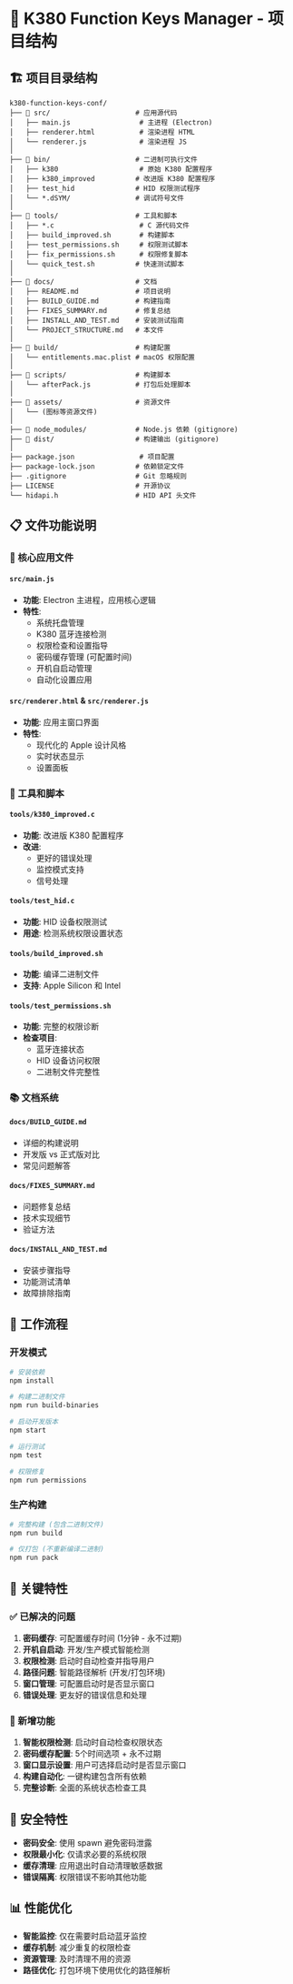 # 📁 K380 Function Keys Manager - 项目结构

## 🏗️ 项目目录结构

```
k380-function-keys-conf/
├── 📂 src/                     # 应用源代码
│   ├── main.js                 # 主进程 (Electron)
│   ├── renderer.html           # 渲染进程 HTML
│   └── renderer.js             # 渲染进程 JS
│
├── 📂 bin/                     # 二进制可执行文件
│   ├── k380                    # 原始 K380 配置程序
│   ├── k380_improved          # 改进版 K380 配置程序
│   ├── test_hid               # HID 权限测试程序
│   └── *.dSYM/                # 调试符号文件
│
├── 📂 tools/                   # 工具和脚本
│   ├── *.c                     # C 源代码文件
│   ├── build_improved.sh       # 构建脚本
│   ├── test_permissions.sh     # 权限测试脚本
│   ├── fix_permissions.sh      # 权限修复脚本
│   └── quick_test.sh          # 快速测试脚本
│
├── 📂 docs/                    # 文档
│   ├── README.md              # 项目说明
│   ├── BUILD_GUIDE.md         # 构建指南
│   ├── FIXES_SUMMARY.md       # 修复总结
│   ├── INSTALL_AND_TEST.md    # 安装测试指南
│   └── PROJECT_STRUCTURE.md   # 本文件
│
├── 📂 build/                   # 构建配置
│   └── entitlements.mac.plist # macOS 权限配置
│
├── 📂 scripts/                 # 构建脚本
│   └── afterPack.js           # 打包后处理脚本
│
├── 📂 assets/                  # 资源文件
│   └── (图标等资源文件)
│
├── 📂 node_modules/            # Node.js 依赖 (gitignore)
├── 📂 dist/                    # 构建输出 (gitignore)
│
├── package.json                # 项目配置
├── package-lock.json          # 依赖锁定文件
├── .gitignore                 # Git 忽略规则
├── LICENSE                    # 开源协议
└── hidapi.h                   # HID API 头文件
```

## 📋 文件功能说明

### 🎯 核心应用文件

#### `src/main.js`
- **功能**: Electron 主进程，应用核心逻辑
- **特性**:
  - 系统托盘管理
  - K380 蓝牙连接检测
  - 权限检查和设置指导
  - 密码缓存管理 (可配置时间)
  - 开机自启动管理
  - 自动化设置应用

#### `src/renderer.html` & `src/renderer.js`
- **功能**: 应用主窗口界面
- **特性**:
  - 现代化的 Apple 设计风格
  - 实时状态显示
  - 设置面板

### 🔧 工具和脚本

#### `tools/k380_improved.c`
- **功能**: 改进版 K380 配置程序
- **改进**:
  - 更好的错误处理
  - 监控模式支持
  - 信号处理

#### `tools/test_hid.c`
- **功能**: HID 设备权限测试
- **用途**: 检测系统权限设置状态

#### `tools/build_improved.sh`
- **功能**: 编译二进制文件
- **支持**: Apple Silicon 和 Intel

#### `tools/test_permissions.sh`
- **功能**: 完整的权限诊断
- **检查项目**:
  - 蓝牙连接状态
  - HID 设备访问权限
  - 二进制文件完整性

### 📚 文档系统

#### `docs/BUILD_GUIDE.md`
- 详细的构建说明
- 开发版 vs 正式版对比
- 常见问题解答

#### `docs/FIXES_SUMMARY.md`
- 问题修复总结
- 技术实现细节
- 验证方法

#### `docs/INSTALL_AND_TEST.md`
- 安装步骤指导
- 功能测试清单
- 故障排除指南

## 🔄 工作流程

### 开发模式
```bash
# 安装依赖
npm install

# 构建二进制文件
npm run build-binaries

# 启动开发版本
npm start

# 运行测试
npm test

# 权限修复
npm run permissions
```

### 生产构建
```bash
# 完整构建 (包含二进制文件)
npm run build

# 仅打包 (不重新编译二进制)
npm run pack
```

## 🎯 关键特性

### ✅ 已解决的问题
1. **密码缓存**: 可配置缓存时间 (1分钟 - 永不过期)
2. **开机自启动**: 开发/生产模式智能检测
3. **权限检测**: 启动时自动检查并指导用户
4. **路径问题**: 智能路径解析 (开发/打包环境)
5. **窗口管理**: 可配置启动时是否显示窗口
6. **错误处理**: 更友好的错误信息和处理

### 🚀 新增功能
1. **智能权限检测**: 启动时自动检查权限状态
2. **密码缓存配置**: 5个时间选项 + 永不过期
3. **窗口显示设置**: 用户可选择启动时是否显示窗口
4. **构建自动化**: 一键构建包含所有依赖
5. **完整诊断**: 全面的系统状态检查工具

## 🔐 安全特性

- **密码安全**: 使用 spawn 避免密码泄露
- **权限最小化**: 仅请求必要的系统权限
- **缓存清理**: 应用退出时自动清理敏感数据
- **错误隔离**: 权限错误不影响其他功能

## 📊 性能优化

- **智能监控**: 仅在需要时启动蓝牙监控
- **缓存机制**: 减少重复的权限检查
- **资源管理**: 及时清理不用的资源
- **路径优化**: 打包环境下使用优化的路径解析 